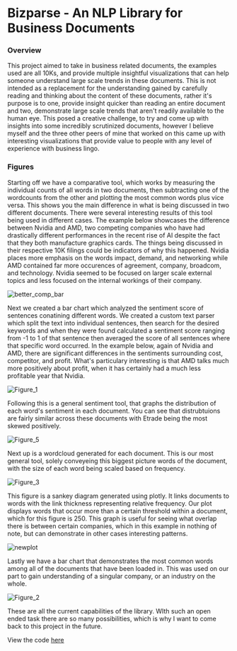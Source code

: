 # Bizparse - An NLP Library for Business Documents

### Overview

This project aimed to take in business related documents, the examples used are all 10Ks, and provide 
multiple insightful visualizations that can help someone understand large scale trends in these documents.
This is not intended as a replacement for the understanding gained by carefully reading and thinking about 
the content of these documents, rather it's purpose is to one, provide insight quicker than reading an 
entire document and two, demonstrate large scale trends that aren't readily available to the human eye. 
This posed a creative challenge, to try and come up with insights into some incredibly scrutinized 
documents, however I believe myself and the three other peers of mine that worked on this came up with 
interesting visualizations that provide value to people with any level of experience with business lingo.

### Figures

Starting off we have a comparative tool, which works by measuring the individual counts of all words in 
two documents, then subtracting one of the wordcounts from the other and plotting the most common words
plus vice versa. This shows you the main difference in what is being discussed in two different documents.
There were several interesting results of this tool being used in different cases. The example below
showcases the difference between Nvidia and AMD, two competing companies who have had drastically different
performances in the recent rise of AI despite the fact that they both manufacture graphics cards. The 
things being discussed in their respective 10K filings could be indicators of why this happened. Nvidia 
places more emphasis on the words impact, demand, and networking while AMD contained far more occurences of 
agreement, company, broadcom, and technology. Nvidia seemed to be focused on larger scale external topics 
and less focused on the internal workings of their company.

![better_comp_bar](https://github.com/user-attachments/assets/feff4a94-9826-4bcf-b451-0fd55a6619b3)

Next we created a bar chart which analyzed the sentiment score of sentences conatining different words. 
We created a custom text parser which split the text into individual sentences, then search for the 
desired keywords and when they were found calculated a sentiment score ranging from -1 to 1 of that sentence
then averaged the score of all sentences where that specific word occurred. In the example below, again of
Nvidia and AMD, there are significant differences in the sentiments surrounding cost, competitor, and 
profit. What's particulary interesting is that AMD talks much more positively about profit, when it has 
certainly had a much less profitable year that Nvidia.

![Figure_1](https://github.com/user-attachments/assets/7897b739-e531-4f46-b164-3ab0064f41fd)

Following this is a general sentiment tool, that graphs the distribution of each word's sentiment in each
document. You can see that distrubtuions are fairly similar across these documents with Etrade being the 
most skewed positively.  

![Figure_5](https://github.com/user-attachments/assets/399f5e4c-8874-47e9-b03d-2c5e1f419b64)

Next up is a wordcloud generated for each document. This is our most general tool, solely conveyeing this
biggest picture words of the document, with the size of each word being scaled based on frequency. 

![Figure_3](https://github.com/user-attachments/assets/d155ab90-a8e1-484f-bad7-079311f297fe)

This figure is a sankey diagram generated using plotly. It links documents to words with the link thickness
representing relative frequency. Our plot displays words that occur more than a certain threshold within a 
document, which for this figure is 250. This graph is useful for seeing what overlap there is between 
certain companies, which in this example in nothing of note, but can demonstrate in other cases interesting
patterns.

![newplot](https://github.com/user-attachments/assets/883f0672-b07d-4ff1-9777-9d659ae02bbf)

Lastly we have a bar chart that demonstrates the most common words among all of the documents that have 
been loaded in. This was used on our part to gain understanding of a singular company, or an industry on the
whole. 

![Figure_2](https://github.com/user-attachments/assets/d594a7a9-744f-4ac1-9089-e83f73188832)

These are all the current capabilities of the library. WIth such an open ended task there are so many 
possibilities, which is why I want to come back to this project in the future. 

View the code [here](https://github.com/jackc602/jackc602/tree/main/Projects/Bizparse/src)

